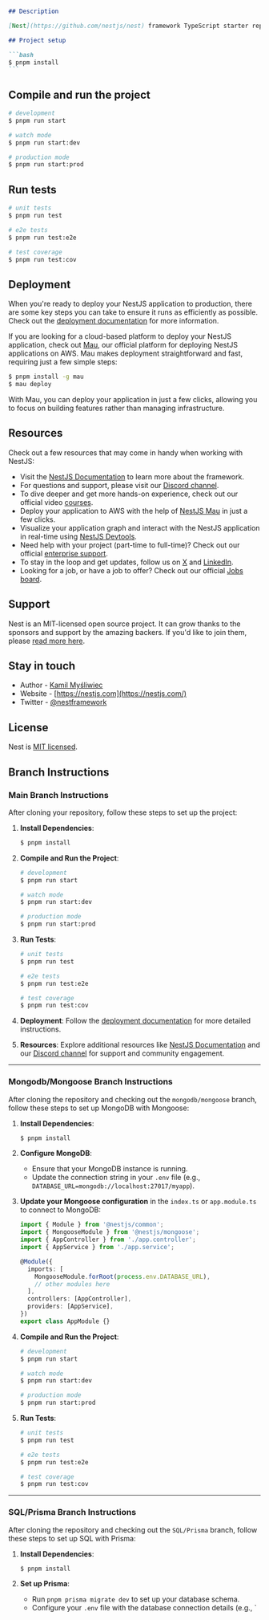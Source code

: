 ````markdown

## Description

[Nest](https://github.com/nestjs/nest) framework TypeScript starter repository.

## Project setup

```bash
$ pnpm install
```
````

## Compile and run the project

```bash
# development
$ pnpm run start

# watch mode
$ pnpm run start:dev

# production mode
$ pnpm run start:prod
```

## Run tests

```bash
# unit tests
$ pnpm run test

# e2e tests
$ pnpm run test:e2e

# test coverage
$ pnpm run test:cov
```

## Deployment

When you're ready to deploy your NestJS application to production, there are some key steps you can take to ensure it runs as efficiently as possible. Check out the [deployment documentation](https://docs.nestjs.com/deployment) for more information.

If you are looking for a cloud-based platform to deploy your NestJS application, check out [Mau](https://mau.nestjs.com), our official platform for deploying NestJS applications on AWS. Mau makes deployment straightforward and fast, requiring just a few simple steps:

```bash
$ pnpm install -g mau
$ mau deploy
```

With Mau, you can deploy your application in just a few clicks, allowing you to focus on building features rather than managing infrastructure.

## Resources

Check out a few resources that may come in handy when working with NestJS:

- Visit the [NestJS Documentation](https://docs.nestjs.com) to learn more about the framework.
- For questions and support, please visit our [Discord channel](https://discord.gg/G7Qnnhy).
- To dive deeper and get more hands-on experience, check out our official video [courses](https://courses.nestjs.com/).
- Deploy your application to AWS with the help of [NestJS Mau](https://mau.nestjs.com) in just a few clicks.
- Visualize your application graph and interact with the NestJS application in real-time using [NestJS Devtools](https://devtools.nestjs.com).
- Need help with your project (part-time to full-time)? Check out our official [enterprise support](https://enterprise.nestjs.com).
- To stay in the loop and get updates, follow us on [X](https://x.com/nestframework) and [LinkedIn](https://linkedin.com/company/nestjs).
- Looking for a job, or have a job to offer? Check out our official [Jobs board](https://jobs.nestjs.com).

## Support

Nest is an MIT-licensed open source project. It can grow thanks to the sponsors and support by the amazing backers. If you'd like to join them, please [read more here](https://docs.nestjs.com/support).

## Stay in touch

- Author - [Kamil Myśliwiec](https://twitter.com/kammysliwiec)
- Website - [https://nestjs.com](https://nestjs.com/)
- Twitter - [@nestframework](https://twitter.com/nestframework)

## License

Nest is [MIT licensed](https://github.com/nestjs/nest/blob/master/LICENSE).

## Branch Instructions

### Main Branch Instructions

After cloning your repository, follow these steps to set up the project:

1. **Install Dependencies**:

   ```bash
   $ pnpm install
   ```

2. **Compile and Run the Project**:

   ```bash
   # development
   $ pnpm run start

   # watch mode
   $ pnpm run start:dev

   # production mode
   $ pnpm run start:prod
   ```

3. **Run Tests**:

   ```bash
   # unit tests
   $ pnpm run test

   # e2e tests
   $ pnpm run test:e2e

   # test coverage
   $ pnpm run test:cov
   ```

4. **Deployment**:
   Follow the [deployment documentation](https://docs.nestjs.com/deployment) for more detailed instructions.

5. **Resources**:
   Explore additional resources like [NestJS Documentation](https://docs.nestjs.com) and our [Discord channel](https://discord.gg/G7Qnnhy) for support and community engagement.

---

### Mongodb/Mongoose Branch Instructions

After cloning the repository and checking out the `mongodb/mongoose` branch, follow these steps to set up MongoDB with Mongoose:

1. **Install Dependencies**:

   ```bash
   $ pnpm install
   ```

2. **Configure MongoDB**:

   - Ensure that your MongoDB instance is running.
   - Update the connection string in your `.env` file (e.g., `DATABASE_URL=mongodb://localhost:27017/myapp`).

3. **Update your Mongoose configuration** in the `index.ts` or `app.module.ts` to connect to MongoDB:

   ```typescript
   import { Module } from '@nestjs/common';
   import { MongooseModule } from '@nestjs/mongoose';
   import { AppController } from './app.controller';
   import { AppService } from './app.service';

   @Module({
     imports: [
       MongooseModule.forRoot(process.env.DATABASE_URL),
       // other modules here
     ],
     controllers: [AppController],
     providers: [AppService],
   })
   export class AppModule {}
   ```

4. **Compile and Run the Project**:

   ```bash
   # development
   $ pnpm run start

   # watch mode
   $ pnpm run start:dev

   # production mode
   $ pnpm run start:prod
   ```

5. **Run Tests**:

   ```bash
   # unit tests
   $ pnpm run test

   # e2e tests
   $ pnpm run test:e2e

   # test coverage
   $ pnpm run test:cov
   ```

---

### SQL/Prisma Branch Instructions

After cloning the repository and checking out the `SQL/Prisma` branch, follow these steps to set up SQL with Prisma:

1. **Install Dependencies**:

   ```bash
   $ pnpm install
   ```

2. **Set up Prisma**:
   - Run `pnpm prisma migrate dev` to set up your database schema.
   - Configure your `.env` file with the database connection details (e.g., `
